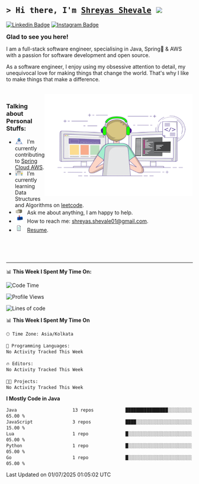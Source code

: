 [//]: # (![Banner]&#40;https://github.com/shreyas957/shreyas957/blob/main/assets/Coding-mario.gif?raw=true&#41;)
## <samp>&gt; Hi there, I'm <a href="" target="_blank">Shreyas Shevale</a> <img src="https://media.giphy.com/media/hvRJCLFzcasrR4ia7z/giphy.gif" width="25"> </samp>


[![Linkedin Badge](https://img.shields.io/badge/-LinkedIn-0e76a8?style=flat-square&logo=Linkedin&logoColor=white)](https://www.linkedin.com/in/shreyas-shevale/)
[![Instagram Badge](https://img.shields.io/badge/-Instagram-e4405f?style=flat-square&logo=Instagram&logoColor=white)](https://www.instagram.com/shreyas.957/)


<div style="display: flex; align-items: center; justify-content: flex-start;">
  <h3 style="margin: 0;">Glad to see you here! &nbsp;</h3>

[//]: # (  <img src="https://komarev.com/ghpvc/?username=shreyas957&style=plastic&color=blue" alt="Visitor Count" style="vertical-align: center; height: 20px; margin-top: auto">)

</div>

I am a full-stack software engineer, specialising in Java, Spring🍃 & AWS with a passion for software development and open
source. <br>

As a software engineer, I enjoy using my obsessive attention to detail, my unequivocal love for making things that
change the world. That's why I like to make things that make a difference.

<br>

<img align="right" alt="GIF" src="https://github.com/shreyas957/shreyas957/blob/main/assets/coding.gif?raw=true" width="400" height="275" />


### Talking about Personal Stuffs:

- <img src="https://github.com/shreyas957/shreyas957/blob/main/assets/developer.gif?raw=true" width="21" />&nbsp;&nbsp; I’m currently contributing to [Spring Cloud AWS](https://github.com/awspring/spring-cloud-aws).
- <img src="https://github.com/shreyas957/shreyas957/blob/main/assets/lightning.gif?raw=true" width="21" />&nbsp;&nbsp; I’m currently learning Data Structures and Algorithms on [leetcode](https://leetcode.com/).
- <img src="https://github.com/shreyas957/shreyas957/blob/main/assets/message.gif?raw=true" width="21" />&nbsp;&nbsp; Ask me about anything, I am happy to help.
- <img src="https://github.com/shreyas957/shreyas957/blob/main/assets/letterbox.gif?raw=true" width="21" />&nbsp;&nbsp; How to reach me: shreyas.shevale01@gmail.com.
- <img src="https://github.com/shreyas957/shreyas957/blob/main/assets/doc.gif?raw=true" width="21" />&nbsp;&nbsp; [Resume](https://drive.google.com/file/d/1EZxVGWsc-4mUusbVVEtV_72ok6Cdr2Nu/view?usp=sharing).


<br>
<br>
<br>

---

📊 **This Week I Spent My Time On:**

<!--START_SECTION:waka-->
![Code Time](http://img.shields.io/badge/Code%20Time-85%20hrs%207%20mins-blue)

![Profile Views](http://img.shields.io/badge/Profile%20Views-0-blue)

![Lines of code](https://img.shields.io/badge/From%20Hello%20World%20I%27ve%20Written-2.4%20million%20lines%20of%20code-blue)

📊 **This Week I Spent My Time On** 

```text
🕑︎ Time Zone: Asia/Kolkata

💬 Programming Languages: 
No Activity Tracked This Week

🔥 Editors: 
No Activity Tracked This Week

🐱‍💻 Projects: 
No Activity Tracked This Week
```

**I Mostly Code in Java** 

```text
Java                     13 repos            ████████████████░░░░░░░░░   65.00 % 
JavaScript               3 repos             ████░░░░░░░░░░░░░░░░░░░░░   15.00 % 
Lua                      1 repo              █░░░░░░░░░░░░░░░░░░░░░░░░   05.00 % 
Python                   1 repo              █░░░░░░░░░░░░░░░░░░░░░░░░   05.00 % 
Go                       1 repo              █░░░░░░░░░░░░░░░░░░░░░░░░   05.00 % 
```




 Last Updated on 01/07/2025 01:05:02 UTC
<!--END_SECTION:waka-->

[//]: # ()
[//]: # (📈 **My GitHub Stats:**)

[//]: # ()
[//]: # (<p>)

[//]: # (  <img height="180em" src="https://github-readme-stats.vercel.app/api?username=shreyas957&show_icons=true&hide_border=true&&count_private=true&include_all_commits=true" />)

[//]: # (  <img height="180em" src="https://github-readme-stats.vercel.app/api/top-langs/?username=shreyas957&exclude_repo=smart-glasses-for-blind-people&show_icons=true&hide_border=true&layout=compact&langs_count=8"/>)

[//]: # (</p>)